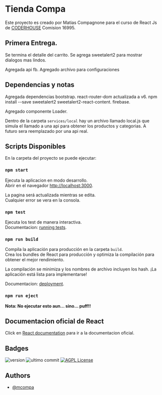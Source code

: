 # Tienda Compa

Este proyecto es creado por Matias Compagnone para el curso de React Js de
 [CODERHOUSE](https://www.coderhouse.com/) Comision 16995.

## Primera Entrega. 
Se termina el detalle del carrito. Se agrega sweetalert2 para mostrar dialogos mas lindos.

Agregada api fb.
Agregado archivo para configuraciones 

## Dependencias y notas
Agregada dependencias
    bootstrap.
    react-router-dom actualizada a v6.
    npm install --save sweetalert2 sweetalert2-react-content.
    firebase.

Agregado componente Loader.

Dentro de la carpeta `services/local` hay un archivo llamado local.js que simula el llamado a una api para obtener los productos y categorias.
A futuro sera reemplazado por una api real.

## Scripts Disponibles

En la carpeta del proyecto se puede ejecutar:

### `npm start`

Ejecuta la aplicacion en modo desarrollo.\
Abrir en el navegador [http://localhost:3000](http://localhost:3000).

La pagina será actualizada mientras se edita.\
Cualquier error se vera en la consola.

### `npm test`

Ejecuta los test de manera interactiva.\
Documentacion: [running tests](https://facebook.github.io/create-react-app/docs/running-tests).

### `npm run build`

Compila la aplicación para producción en la carpeta `build`.\
Crea los bundles de React para producción y optimiza la compilación 
para obtener el mejor rendimiento.

La compilación se minimiza y los nombres de archivo incluyen los hash.
¡La aplicación está lista para implementarse!

Documentacion: [deployment](https://facebook.github.io/create-react-app/docs/deployment).

### `npm run eject`

**Nota: No ejecutar esto aun... sino... puff!!**

## Documentacion oficial de React

Click en [React documentation](https://reactjs.org/) para ir a la documentacion oficial.


## Badges

![version](https://img.shields.io/static/v1?label=Version&message=0.1.8&color=green)
![ultimo commit](https://img.shields.io/github/last-commit/mcompa/tiendacompa)
[![AGPL License](https://img.shields.io/badge/license-AGPL-blue.svg)](http://www.gnu.org/licenses/agpl-3.0)


## Authors

- [@mcompa](https://www.github.com/mcompa)

